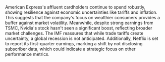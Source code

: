 American Express's affluent cardholders continue to spend robustly, showing resilience against economic uncertainties like tariffs and inflation. This suggests that the company's focus on wealthier consumers provides a buffer against market volatility. Meanwhile, despite strong earnings from TSMC, Nvidia's stock hasn't seen a significant boost, reflecting broader market challenges. The IMF reassures that while trade tariffs create uncertainty, a global recession is not anticipated. Additionally, Netflix is set to report its first-quarter earnings, marking a shift by not disclosing subscriber data, which could indicate a strategic focus on other performance metrics.